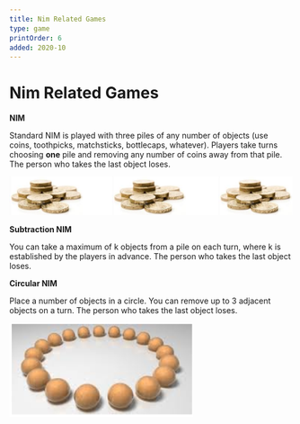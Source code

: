 ```yaml
---
title: Nim Related Games
type: game
printOrder: 6
added: 2020-10
---
```


# Nim Related Games

**NIM**

Standard NIM is played with three piles of any number of objects (use coins, toothpicks, matchsticks, bottlecaps, whatever). Players take turns choosing **one** pile and removing any number of coins away from that pile. The person who takes the last object loses.

![](../../images/nim-related-games-1.png)

**Subtraction NIM**

You can take a maximum of k objects from a pile on each turn, where k is established by the players in advance. The person who takes the last object loses.

**Circular NIM**

Place a number of objects in a circle. You can remove up to 3 adjacent objects on a turn. The person who takes the last object loses.

![](../../images/nim-related-games-2.png)
